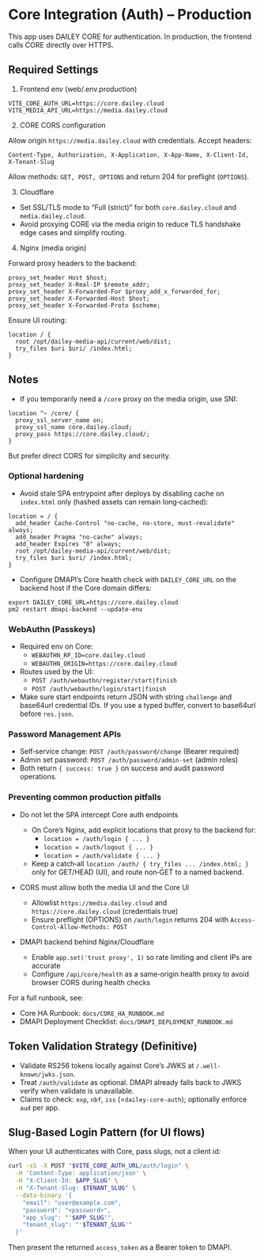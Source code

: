 # Core Integration (Auth) – Production

This app uses DAILEY CORE for authentication. In production, the frontend calls CORE directly over HTTPS.

## Required Settings

1) Frontend env (web/.env.production)

```
VITE_CORE_AUTH_URL=https://core.dailey.cloud
VITE_MEDIA_API_URL=https://media.dailey.cloud
```

2) CORE CORS configuration

Allow origin `https://media.dailey.cloud` with credentials. Accept headers:

```
Content-Type, Authorization, X-Application, X-App-Name, X-Client-Id, X-Tenant-Slug
```

Allow methods: `GET, POST, OPTIONS` and return 204 for preflight (`OPTIONS`).

3) Cloudflare

- Set SSL/TLS mode to “Full (strict)” for both `core.dailey.cloud` and `media.dailey.cloud`.
- Avoid proxying CORE via the media origin to reduce TLS handshake edge cases and simplify routing.

4) Nginx (media origin)

Forward proxy headers to the backend:

```
proxy_set_header Host $host;
proxy_set_header X-Real-IP $remote_addr;
proxy_set_header X-Forwarded-For $proxy_add_x_forwarded_for;
proxy_set_header X-Forwarded-Host $host;
proxy_set_header X-Forwarded-Proto $scheme;
```

Ensure UI routing:

```
location / {
  root /opt/dailey-media-api/current/web/dist;
  try_files $uri $uri/ /index.html;
}
```

## Notes

- If you temporarily need a `/core` proxy on the media origin, use SNI:

```
location ^~ /core/ {
  proxy_ssl_server_name on;
  proxy_ssl_name core.dailey.cloud;
  proxy_pass https://core.dailey.cloud/;
}
```

But prefer direct CORS for simplicity and security.

### Optional hardening

- Avoid stale SPA entrypoint after deploys by disabling cache on `index.html` only (hashed assets can remain long‑cached):

```
location = / {
  add_header Cache-Control "no-cache, no-store, must-revalidate" always;
  add_header Pragma "no-cache" always;
  add_header Expires "0" always;
  root /opt/dailey-media-api/current/web/dist;
  try_files $uri $uri/ /index.html;
}
```

- Configure DMAPI’s Core health check with `DAILEY_CORE_URL` on the backend host if the Core domain differs:

```
export DAILEY_CORE_URL=https://core.dailey.cloud
pm2 restart dmapi-backend --update-env
```

### WebAuthn (Passkeys)

- Required env on Core:
  - `WEBAUTHN_RP_ID=core.dailey.cloud`
  - `WEBAUTHN_ORIGIN=https://core.dailey.cloud`
- Routes used by the UI:
  - `POST /auth/webauthn/register/start|finish`
  - `POST /auth/webauthn/login/start|finish`
- Make sure start endpoints return JSON with string `challenge` and base64url credential IDs. If you use a typed buffer, convert to base64url before `res.json`.

### Password Management APIs

- Self‑service change: `POST /auth/password/change` (Bearer required)
- Admin set password: `POST /auth/password/admin-set` (admin roles)
- Both return `{ success: true }` on success and audit password operations.

### Preventing common production pitfalls

- Do not let the SPA intercept Core auth endpoints
  - On Core’s Nginx, add explicit locations that proxy to the backend for:
    - `location = /auth/login { ... }`
    - `location = /auth/logout { ... }`
    - `location = /auth/validate { ... }`
  - Keep a catch‑all `location /auth/ { try_files ... /index.html; }` only for GET/HEAD (UI), and route non‑GET to a named backend.

- CORS must allow both the media UI and the Core UI
  - Allowlist `https://media.dailey.cloud` and `https://core.dailey.cloud` (credentials true)
  - Ensure preflight (OPTIONS) on `/auth/login` returns 204 with `Access-Control-Allow-Methods: POST`

- DMAPI backend behind Nginx/Cloudflare
  - Enable `app.set('trust proxy', 1)` so rate limiting and client IPs are accurate
  - Configure `/api/core/health` as a same‑origin health proxy to avoid browser CORS during health checks

For a full runbook, see:

- Core HA Runbook: `docs/CORE_HA_RUNBOOK.md`
- DMAPI Deployment Checklist: `docs/DMAPI_DEPLOYMENT_RUNBOOK.md`

## Token Validation Strategy (Definitive)

- Validate RS256 tokens locally against Core’s JWKS at `/.well-known/jwks.json`.
- Treat `/auth/validate` as optional. DMAPI already falls back to JWKS verify when validate is unavailable.
- Claims to check: `exp`, `nbf`, `iss` (=`dailey-core-auth`); optionally enforce `aud` per app.

## Slug‑Based Login Pattern (for UI flows)

When your UI authenticates with Core, pass slugs, not a client id:

```bash
curl -sS -X POST "$VITE_CORE_AUTH_URL/auth/login" \
  -H 'Content-Type: application/json' \
  -H "X-Client-Id: $APP_SLUG" \
  -H "X-Tenant-Slug: $TENANT_SLUG" \
  --data-binary '{
    "email": "user@example.com",
    "password": "<password>",
    "app_slug": "'$APP_SLUG'",
    "tenant_slug": "'$TENANT_SLUG'"
  }'
```

Then present the returned `access_token` as a Bearer token to DMAPI.
